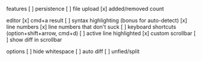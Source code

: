 features
[ ] persistence
[ ] file upload
[x] added/removed count

editor
[x] cmd+a result
[ ] syntax highlighting (bonus for auto-detect)
[x] line numbers
[x] line numbers that don't suck
[ ] keyboard shortcuts (option+shift+arrow, cmd+d)
[ ] active line highlighted
[x] custom scrollbar
[ ] show diff in scrollbar

options
[ ] hide whitespace
[ ] auto diff
[ ] unfied/split
